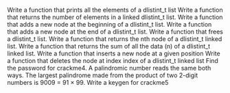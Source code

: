 Write a function that prints all the elements of a dlistint_t list
Write a function that returns the number of elements in a linked dlistint_t list.
Write a function that adds a new node at the beginning of a dlistint_t list.
Write a function that adds a new node at the end of a dlistint_t list.
Write a function that frees a dlistint_t list.
Write a function that returns the nth node of a dlistint_t linked list.
Write a function that returns the sum of all the data (n) of a dlistint_t linked list.
Write a function that inserts a new node at a given position
Write a function that deletes the node at index index of a dlistint_t linked list
Find the password for crackme4.
A palindromic number reads the same both ways. The largest palindrome made from the product of two 2-digit numbers is 9009 = 91 × 99.
Write a keygen for crackme5 
